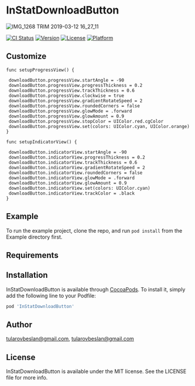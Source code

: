 # InStatDownloadButton 

![IMG_1268 TRIM 2019-03-12 16_27_11](https://user-images.githubusercontent.com/4906243/54244155-65377b80-453c-11e9-8303-d24289b855b8.gif)


[![CI Status](https://img.shields.io/travis/tularovbeslan@gmail.com/InStatDownloadButton.svg?style=flat)](https://travis-ci.org/tularovbeslan@gmail.com/InStatDownloadButton)
[![Version](https://img.shields.io/cocoapods/v/InStatDownloadButton.svg?style=flat)](https://cocoapods.org/pods/InStatDownloadButton)
[![License](https://img.shields.io/cocoapods/l/InStatDownloadButton.svg?style=flat)](https://cocoapods.org/pods/InStatDownloadButton)
[![Platform](https://img.shields.io/cocoapods/p/InStatDownloadButton.svg?style=flat)](https://cocoapods.org/pods/InStatDownloadButton)

## Customize

```
func setupProgressView() {

 downloadButton.progressView.startAngle = -90
 downloadButton.progressView.progressThickness = 0.2
 downloadButton.progressView.trackThickness = 0.6
 downloadButton.progressView.clockwise = true
 downloadButton.progressView.gradientRotateSpeed = 2
 downloadButton.progressView.roundedCorners = false
 downloadButton.progressView.glowMode = .forward
 downloadButton.progressView.glowAmount = 0.9
 downloadButton.progressView.stopColor = UIColor.red.cgColor
 downloadButton.progressView.set(colors: UIColor.cyan, UIColor.orange)
}
```

```
func setupIndicatorView() {

 downloadButton.indicatorView.startAngle = -90
 downloadButton.indicatorView.progressThickness = 0.2
 downloadButton.indicatorView.trackThickness = 0.6
 downloadButton.indicatorView.gradientRotateSpeed = 2
 downloadButton.indicatorView.roundedCorners = false
 downloadButton.indicatorView.glowMode = .forward
 downloadButton.indicatorView.glowAmount = 0.9
 downloadButton.indicatorView.set(colors: UIColor.cyan)
 downloadButton.indicatorView.trackColor = .black
}
```

## Example

To run the example project, clone the repo, and run `pod install` from the Example directory first.

## Requirements

## Installation

InStatDownloadButton is available through [CocoaPods](https://cocoapods.org). To install
it, simply add the following line to your Podfile:

```ruby
pod 'InStatDownloadButton'
```

## Author

tularovbeslan@gmail.com, tularovbeslan@gmail.com

## License

InStatDownloadButton is available under the MIT license. See the LICENSE file for more info.
